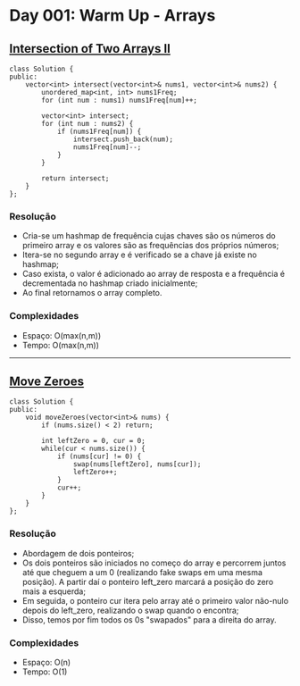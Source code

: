 # Day 001: Warm Up - Arrays

## [Intersection of Two Arrays II](https://leetcode.com/problems/intersection-of-two-arrays-ii/)

```cpp=
class Solution {
public:
    vector<int> intersect(vector<int>& nums1, vector<int>& nums2) {
        unordered_map<int, int> nums1Freq;
        for (int num : nums1) nums1Freq[num]++;
        
        vector<int> intersect;
        for (int num : nums2) {
            if (nums1Freq[num]) {
                intersect.push_back(num);
                nums1Freq[num]--;
            }
        }
        
        return intersect;
    }
};
```

### Resolução
* Cria-se um hashmap de frequência cujas chaves são os números do primeiro array e os valores são as frequências dos próprios números;
* Itera-se no segundo array e é verificado se a chave já existe no hashmap;
* Caso exista, o valor é adicionado ao array de resposta e a frequência é decrementada no hashmap criado inicialmente;
* Ao final retornamos o array completo.

### Complexidades
* Espaço: O(max(n,m))
* Tempo: O(max(n,m))

---

## [Move Zeroes](https://leetcode.com/problems/move-zeroes/)
```cpp=
class Solution {
public:
    void moveZeroes(vector<int>& nums) {
        if (nums.size() < 2) return;
        
        int leftZero = 0, cur = 0;
        while(cur < nums.size()) {
            if (nums[cur] != 0) {
                swap(nums[leftZero], nums[cur]);
                leftZero++;
            }
            cur++;
        }
    }
};
```

### Resolução
* Abordagem de dois ponteiros;
* Os dois ponteiros são iniciados no começo do array e percorrem juntos até que cheguem a um 0 (realizando fake swaps em uma mesma posição). A partir daí o ponteiro left_zero marcará a posição do zero mais a esquerda;
* Em seguida, o ponteiro cur itera pelo array até o primeiro valor não-nulo depois do left_zero, realizando o swap quando o encontra;
* Disso, temos por fim todos os 0s "swapados" para a direita do array.

### Complexidades
* Espaço: O(n)
* Tempo: O(1)
